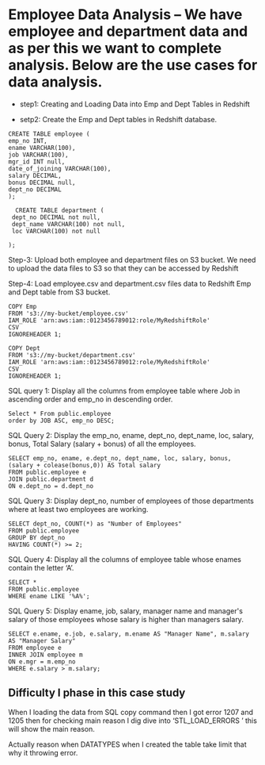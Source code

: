 # Employee Data Analysis – We have employee and department data and as per this we want to complete analysis. Below are the use cases for data analysis.
 
 
  * step1: Creating and Loading Data into Emp and Dept Tables in Redshift
  
  * setp2: Create the Emp and Dept tables in Redshift database.
  
  ```
  CREATE TABLE employee (
  emp_no INT,
  ename VARCHAR(100),
  job VARCHAR(100),
  mgr_id INT null,
  date_of_joining VARCHAR(100),
  salary DECIMAL,
  bonus DECIMAL null,
  dept_no DECIMAL
 );
 ```
 ```
   CREATE TABLE department (
  dept_no DECIMAL not null,
  dept_name VARCHAR(100) not null,
  loc VARCHAR(100) not null
  
);
```




Step-3: Upload both employee and department files on S3 bucket.
We need to upload the data files to S3 so that they can be accessed by Redshift


Step-4: Load employee.csv and department.csv files data to Redshift Emp and Dept table from S3 bucket.

```
COPY Emp
FROM 's3://my-bucket/employee.csv'
IAM_ROLE 'arn:aws:iam::0123456789012:role/MyRedshiftRole'
CSV
IGNOREHEADER 1;

COPY Dept
FROM 's3://my-bucket/department.csv'
IAM_ROLE 'arn:aws:iam::0123456789012:role/MyRedshiftRole'
CSV
IGNOREHEADER 1;

```



SQL query 1: 	Display all the columns from employee table where Job in ascending order and emp_no in descending order.

```
Select * From public.employee
order by JOB ASC, emp_no DESC;
```

SQL Query 2: Display the emp_no, ename, dept_no, dept_name, loc, salary, bonus, Total Salary (salary + bonus) of all the employees.

```
SELECT emp_no, ename, e.dept_no, dept_name, loc, salary, bonus, (salary + colease(bonus,0)) AS Total salary
FROM public.employee e
JOIN public.department d 
ON e.dept_no = d.dept_no

```

SQL Query 3: Display dept_no, number of employees of those departments where at least two employees are working.

```
SELECT dept_no, COUNT(*) as "Number of Employees"
FROM public.employee
GROUP BY dept_no
HAVING COUNT(*) >= 2;
```

SQL Query 4: Display all the columns of employee table whose enames contain the letter ‘A’.

```
SELECT *
FROM public.employee
WHERE ename LIKE '%A%';
```

SQL Query 5: Display ename, job, salary, manager name and manager's salary of those employees whose salary is higher than managers salary. 

```
SELECT e.ename, e.job, e.salary, m.ename AS "Manager Name", m.salary AS "Manager Salary"
FROM employee e
INNER JOIN employee m
ON e.mgr = m.emp_no
WHERE e.salary > m.salary;
```

## Difficulty I phase in this case study

When I loading the data from SQL copy command then I got error 1207 and 1205 then for checking main reason I dig dive into   ‘STL_LOAD_ERRORS ’ this will show the main reason.

Actually reason when DATATYPES when I created the table take limit that why it throwing error.
